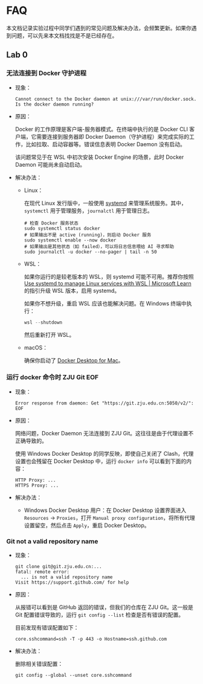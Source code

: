 # FAQ

本文档记录实验过程中同学们遇到的常见问题及解决办法，会频繁更新。如果你遇到问题，可以先来本文档找找是不是已经存在。

## Lab 0

### 无法连接到 Docker 守护进程

- 现象：

    ```text
    Cannot connect to the Docker daemon at unix:///var/run/docker.sock. Is the docker daemon running?
    ```

- 原因：

    Docker 的工作原理是客户端-服务器模式。在终端中执行的是 Docker CLI 客户端，它需要连接到服务器即 Docker Daemon（守护进程）来完成实际的工作，比如拉取、启动容器等。错误信息表明 Docker Daemon 没有启动。

    该问题常见于在 WSL 中初次安装 Docker Engine 的场景，此时 Docker Daemon 可能尚未自动启动。

- 解决办法：

    - Linux：

        在现代 Linux 发行版中，一般使用 [systemd](https://www.freedesktop.org/wiki/Software/systemd/) 来管理系统服务。其中，`systemctl` 用于管理服务，`journalctl` 用于管理日志。

        ```shell
        # 检查 Docker 服务状态
        sudo systemctl status docker
        # 如果输出不是 active (running)，则启动 Docker 服务
        sudo systemctl enable --now docker
        # 如果输出是其他状态（如 failed），可以将日志信息喂给 AI 寻求帮助
        sudo journalctl -u docker --no-pager | tail -n 50
        ```

    - WSL：

        如果你运行的是较老版本的 WSL，则 systemd 可能不可用。推荐你按照 [Use systemd to manage Linux services with WSL | Microsoft Learn](https://learn.microsoft.com/en-us/windows/wsl/systemd) 的指引升级 WSL 版本，启用 systemd。

        如果你不想升级，重启 WSL 应该也能解决问题。在 Windows 终端中执行：

        ```powershell
        wsl --shutdown
        ```

        然后重新打开 WSL。

    - macOS：

        确保你启动了 [Docker Desktop for Mac](https://www.docker.com/products/docker-desktop)。

### 运行 docker 命令时 ZJU Git EOF

- 现象：

    ```text
    Error response from daemon: Get "https://git.zju.edu.cn:5050/v2/": EOF
    ```

- 原因：

    网络问题，Docker Daemon 无法连接到 ZJU Git。这往往是由于代理设置不正确导致的。

    使用 Windows Docker Desktop 的同学反映，即使自己关闭了 Clash，代理设置也会残留在 Docker Desktop 中，运行 `docker info` 可以看到下面的内容：

    ```text
    HTTP Proxy: ...
    HTTPS Proxy: ...
    ```

- 解决办法：

    - Windows Docker Desktop 用户：在 Docker Desktop 设置界面进入 `Resources` -> `Proxies`，打开 `Manual proxy configuration`，将所有代理设置留空，然后点击 `Apply`，重启 Docker Desktop。

### Git not a valid repository name

- 现象：

    ```console
    git clone git@git.zju.edu.cn:...
    fatal: remote error:
      ... is not a valid repository name
    Visit https://support.github.com/ for help
    ```

- 原因：

    从报错可以看到是 GitHub 返回的错误，但我们的仓库在 ZJU Git。这一般是 Git 配置错误导致的，运行 `git config --list` 检查是否有错误的配置。

    目前发现有错误配置如下：

    ```text
    core.sshcommand=ssh -T -p 443 -o Hostname=ssh.github.com
    ```

- 解决办法：

    删除相关错误配置：

    ```console
    git config --global --unset core.sshcommand
    ```
